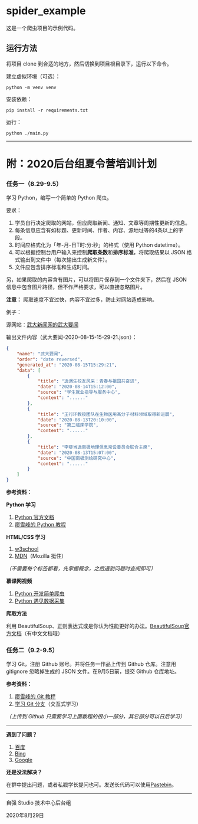 # spider_example

这是一个爬虫项目的示例代码。

## 运行方法

将项目 clone 到合适的地方，然后切换到项目根目录下，运行以下命令。

建立虚拟环境（可选）：

```
python -m venv venv
```

安装依赖：

```
pip install -r requirements.txt
```

运行：

```
python ./main.py
```

---

# 附：2020后台组夏令营培训计划

### 任务一（8.29-9.5）

学习 Python，编写一个简单的 Python 爬虫。

要求：


1. 学员自行决定爬取的网站，但应爬取新闻、通知、文章等周期性更新的信息。
2. 每条信息应含有如标题、更新时间、作者、内容、源地址等的4条以上的字段。
3. 时间应格式化为「年-月-日T时:分:秒」的格式（使用 Python datetime）。
4. 可以根据控制台用户输入来控制**爬取条数**和**排序标准**，将爬取结果以 JSON 格式输出到文件中（每次输出生成新文件）。
5. 文件应包含排序标准和生成时间。

另，如果爬取的内容含有图片，可以将图片保存到一个文件夹下，然后在 JSON 信息中包含图片路径，但不作严格要求，可以直接忽略图片。

**注意：** 爬取速度不宜过快，内容不宜过多，防止对网站造成影响。

例子：

源网站：[武大新闻网的武大要闻](https://news.whu.edu.cn/wdyw.htm)

输出文件内容（武大要闻-2020-08-15-15-29-21.json）：

```json
{
    "name": "武大要闻",  
	"order": "date reversed",
	"generated_at": "2020-08-15T15:29:21",
	"data": [
		{
			"title": "选调生校友风采：青春与祖国共奋进",
			"date": "2020-08-14T15:12:00",
			"source": "学生就业指导与服务中心",
			"content": "......"
		},
		{
			"title": "王行环教授团队在生物医用高分子材料领域取得新进展",
			"date": "2020-08-13T20:10:00",
			"source": "第二临床学院",
			"content": "......"
		},
		{
			"title": "李斐当选南极地理信息常设委员会联合主席",
			"date": "2020-08-13T15:07:00",
			"source": "中国南极测绘研究中心",
			"content": "......"
		}
	]
}
```
**参考资料：**

**Python 学习**


1. [Python 官方文档](https://docs.python.org/zh-cn/3.7/index.html)
2. [廖雪峰的 Python 教程](https://www.liaoxuefeng.com/wiki/1016959663602400)

**HTML/CSS 学习**


1. [w3school](https://www.w3school.com.cn/h.asp)
2. [MDN](https://developer.mozilla.org/zh-CN/docs/Web/HTML)（Mozilla 挺住）

*（不需要每个标签都看，先掌握概念，之后遇到问题时查阅即可）*

**慕课网视频**


1. [Python 开发简单爬虫](http://www.imooc.com/learn/563)
2. [Python 遇见数据采集](http://www.imooc.com/learn/712)

**爬取方法**

利用 BeautifulSoup、正则表达式或是你认为性能更好的办法。[BeautifulSoup官方文档](https://www.crummy.com/software/BeautifulSoup/bs4/doc/)（有中文文档哦）



### 任务二（9.2-9.5）

学习 Git，注册 Github 账号。并将任务一作品上传到 Github 仓库。注意用 gitignore 忽略掉生成的 JSON 文件。在9月5日前，提交 Github 仓库地址。

**参考资料：**


1. [廖雪峰的 Git 教程](https://www.liaoxuefeng.com/wiki/896043488029600)
2. [学习 Git 分支](https://learngitbranching.js.org/)（交互式学习）

*（上传到 Github 只需要学习上面教程的很小一部分，其它部分可以日后学习）*




---


**遇到了问题？**


1. [百度](https://www.baidu.com)
2. [Bing](https://cn.bing.com)
3. [Google](https://www.google.com)

**还是没法解决？**

在群中提出问题，或者私戳学长提问也可。发送长代码可以使用[Pastebin](https://paste.ubuntu.com/)。


---





自强 Studio 技术中心后台组

2020年8月29日



